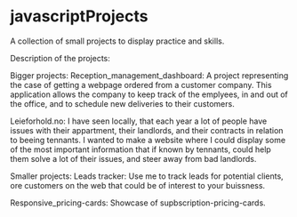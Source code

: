 # javascriptProjects

A collection of small projects to display practice and skills.

Description of the projects:

Bigger projects:
Reception_management_dashboard: A project representing the case of getting a webpage ordered from a customer company. This application allows the company to keep track of the emplyees, in and out of the office, and to schedule new deliveries to their customers.

Leieforhold.no:
I have seen locally, that each year a lot of people have issues with their appartment, their landlords, and their contracts in relation to beeing tennants. I wanted to make a website where I could display some of the most important information that if known by tennants, could help them solve a lot of their issues, and steer away from bad landlords.

Smaller projects:
Leads tracker: Use me to track leads for potential clients, ore customers on the web that could be of interest to your buissness.

Responsive_pricing-cards: Showcase of supbscription-pricing-cards.

